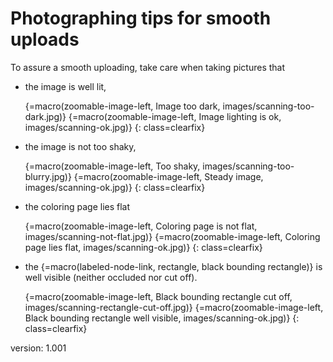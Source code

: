# Photographing tips for smooth uploads

To assure a smooth uploading, take care when taking pictures that

* the image is well lit,

    {=macro(zoomable-image-left, Image too dark, images/scanning-too-dark.jpg)}
    {=macro(zoomable-image-left, Image lighting is ok, images/scanning-ok.jpg)}
{: class=clearfix}

* the image is not too shaky,

    {=macro(zoomable-image-left, Too shaky, images/scanning-too-blurry.jpg)}
    {=macro(zoomable-image-left, Steady image, images/scanning-ok.jpg)}
{: class=clearfix}

* the coloring page lies flat

    {=macro(zoomable-image-left, Coloring page is not flat, images/scanning-not-flat.jpg)}
    {=macro(zoomable-image-left, Coloring page lies flat, images/scanning-ok.jpg)}
{: class=clearfix}

* the {=macro(labeled-node-link, rectangle, black bounding rectangle)} is well visible (neither occluded nor cut off).

    {=macro(zoomable-image-left, Black bounding rectangle cut off, images/scanning-rectangle-cut-off.jpg)}
    {=macro(zoomable-image-left, Black bounding rectangle well visible, images/scanning-ok.jpg)}
{: class=clearfix}


version: 1.001
